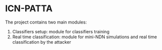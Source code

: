 # ICN-PATTA

The project contains two main modules:
1. Classifiers setup: module for classifiers training
2. Real time classification: module for mini-NDN simulations and real time classification by the attacker

